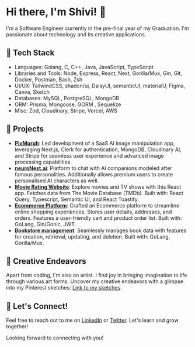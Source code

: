 # Hi there, I'm Shivi! 👋

I'm a Software Engineer currently in the pre-final year of my Graduation. I'm passionate about technology and its creative applications. 

## 🔧 Tech Stack

- Languages: Golang, C, C++, Java, JavaScript, TypeScript
- Libraries and Tools: Node, Express, React, Next, Gorilla/Mux, Gin, Git, Docker, Postman, Bash, Zsh
- UI/UX: TailwindCSS, shadcn/ui, DaisyUI, semanticUI, materialU, Figma, Canva, Sketch
- Databases: MySQL, PostgreSQL, MongoDB
- ORM: Prisma, Mongoose, GORM , Sequelize
- Misc: Zod, Cloudinary, Stripe, Vercel, AWS

## 🚀 Projects

- **[PixMorph](https://github.com/crystinameth/PixMorph)**: Led development of a SaaS AI image manipulation app, leveraging Next.js, Clerk for authentication, MongoDB, Cloudinary AI, and Stripe for seamless user experience and advanced image processing capabilities.
- **[neuroNest.ai](https://neuro-nest.vercel.app/)**: Platform to chat with AI companions modeled after famous personalities. Additionally allows premium users to create personalised AI characters as well.
- **[Movie Rating Website](https://movies-react-khaki.vercel.app/)**: Explore movies and TV shows with this React app. Fetches data from The Movie Database (TMDb). Built with: React Query, Typescript, Semantic UI, and React Toastify.
- **[Ecommerce Platform](https://github.com/crystinameth/ecommerce)**: Crafted an Ecommerce platform to streamline online shopping experiences. Stores user details, addresses, and orders. Features a user-friendly cart and product order list. Built with: GoLang, Gin/Gonic, JWT.
- **[Bookstore management](https://github.com/crystinameth/go-bookstore)**: Seamlessly manages book data with features for creation, retrieval, updating, and deletion. Built with: GoLang, Gorilla/Mux.

## 🎨 Creative Endeavors

Apart from coding, I'm also an artist. I find joy in bringing imagination to life through various art forms.
Uncover my creative endeavors with a glimpse into my Pinterest sketches: [Link to my sketches](https://in.pinterest.com/phoenix_cv/sketches/).

## 💬 Let's Connect!

Feel free to reach out to me on [LinkedIn](https://www.linkedin.com/in/shivi-mishra-2218a2223/) or [Twitter](https://twitter.com/iShiviMishra_). Let's learn and grow together!

Looking forward to connecting with you!

